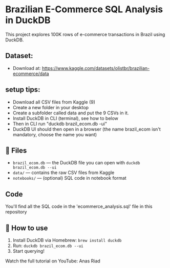 # Brazilian E-Commerce SQL Analysis in DuckDB

This project explores 100K rows of e-commerce transactions in Brazil using DuckDB.

## Dataset:
- Download at: https://www.kaggle.com/datasets/olistbr/brazilian-ecommerce/data

## setup tips:
- Download all CSV files from Kaggle (9)
- Create a new folder in your desktop
- Create a subfolder called data and put the 9 CSVs in it.
- Install DuckDB in CLI (terminal), see how to below
- Then in CLI run "duckdb brazil_ecom.db -ui"
- DuckDB UI should then open in a browser (the name brazil_ecom isn't mandatory, choose the name you want)

## 📁 Files
- `brazil_ecom.db` — the DuckDB file you can open with `duckdb brazil_ecom.db --ui`
- `data/` — contains the raw CSV files from Kaggle
- `notebooks/` — (optional) SQL code in notebook format

## Code
You'll find all the SQL code in the 'ecommerce_analysis.sql' file in this repository

## 🚀 How to use
1. Install DuckDB via Homebrew: `brew install duckdb`
2. Run: `duckdb brazil_ecom.db --ui`
3. Start querying!

Watch the full tutorial on YouTube: Anas Riad
